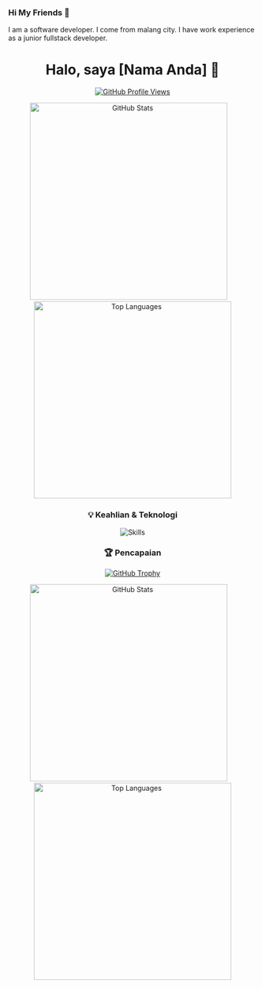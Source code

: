 ### Hi My Friends 👋

I am a software developer. I come from malang city. I have work experience as a junior fullstack developer.

<!--
**dickysamudra09/dickysamudra09** is a ✨ _special_ ✨ repository because its `README.md` (this file) appears on your GitHub profile.

Here are some ideas to get you started:

- 🔭 I’m currently working on ...
- 🌱 I’m currently learning ...
- 👯 I’m looking to collaborate on ...
- 🤔 I’m looking for help with ...
- 💬 Ask me about ...
- 📫 How to reach me: ...
- 😄 Pronouns: ...
- ⚡ Fun fact: ...
-->
<div align="center">
  
  # Halo, saya [Nama Anda] 👋
  
  [![GitHub Profile Views](https://komarev.com/ghpvc/?username=dickysamudra09&label=Profile%20Views&color=0e75b6&style=flat)](https://github.com/dickysamudra09)

  <p align="center">
    <img src="https://github-readme-stats.vercel.app/api?username=dickysamudra09&show_icons=true&hide_rank=true&theme=onedark&include_all_commits=true" alt="GitHub Stats" width="400" />
    &nbsp;&nbsp;&nbsp;
    <img src="https://github-readme-stats.vercel.app/api/top-langs/?username=dickysamudra09&layout=compact&theme=onedark" alt="Top Languages" width="400" />
  </p>

  ### 💡 Keahlian & Teknologi

  <img src="https://skillicons.dev/icons?i=js,react,nodejs,python,docker,kubernetes,aws" alt="Skills" />

  ### 🏆 Pencapaian

  [![GitHub Trophy](https://github-profile-trophy.vercel.app/?username=dickysamudra09)](https://github.com/dickysamudra09)

</div>
<p align="center">
  <img src="https://github-readme-stats.vercel.app/api?username=dickysamudra09&show_icons=true&hide_rank=true&theme=onedark&include_all_commits=true" alt="GitHub Stats" width="400" />
  &nbsp;&nbsp;&nbsp;
  <img src="https://github-readme-stats.vercel.app/api/top-langs/?username=dickysamudra09&layout=compact&theme=onedark" alt="Top Languages" width="400" />
</p>


